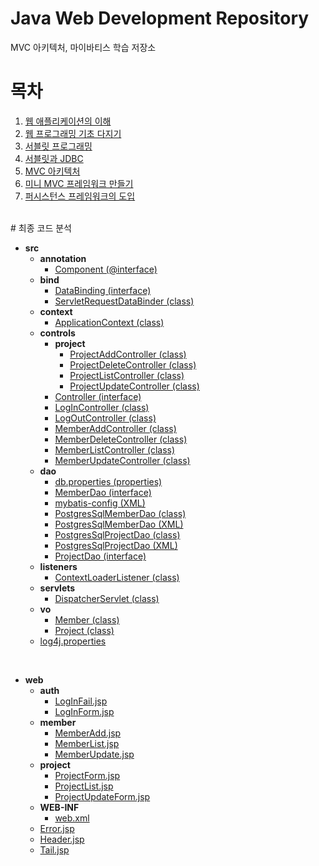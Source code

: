 # Java Web Development Repository
MVC 아키텍처, 마이바티스 학습 저장소
</br>
# 목차
01. [웹 애플리케이션의 이해](https://github.com/LeeSM0518/MVC/tree/master/understandingwebapplications)
02. [웹 프로그래밍 기초 다지기](https://github.com/LeeSM0518/MVC/tree/master/webprogrammingbasic)
03. [서블릿 프로그래밍](https://github.com/LeeSM0518/MVC/tree/master/servletprogramming)
04. [서블릿과 JDBC](https://github.com/LeeSM0518/MVC/tree/master/servletandjdbc)
05. [MVC 아키텍처](https://github.com/LeeSM0518/MVC/tree/master/mvcarchitecture)
06. [미니 MVC 프레임워크 만들기](https://github.com/LeeSM0518/MVC/tree/master/miniproject)
07. [퍼시스턴스 프레임워크의 도입](https://github.com/LeeSM0518/MVC/tree/master/introductionpersistenceframework)
</br>
# 최종 코드 분석

* **src**
  * **annotation**
    * [Component (@interface)](https://github.com/LeeSM0518/MVC/blob/master/CodeSummary.md#component-interface)
  * **bind**
    * [DataBinding (interface)](https://github.com/LeeSM0518/MVC/blob/master/CodeSummary.md#databinding-interface)
    * [ServletRequestDataBinder (class)](https://github.com/LeeSM0518/MVC/blob/master/CodeSummary.md#servletrequestdatabinder-class)
  * **context**
    * [ApplicationContext (class)](https://github.com/LeeSM0518/MVC/blob/master/CodeSummary.md#applicationcontext-class)
  * **controls**
    * **project**
      * [ProjectAddController (class)](https://github.com/LeeSM0518/MVC/blob/master/CodeSummary.md#projectaddcontroller-class)
      * [ProjectDeleteController (class)](https://github.com/LeeSM0518/MVC/blob/master/CodeSummary.md#projectdeletecontroller-class)
      * [ProjectListController (class)](https://github.com/LeeSM0518/MVC/blob/master/CodeSummary.md#projectlistcontroller-class)
      * [ProjectUpdateController (class)](https://github.com/LeeSM0518/MVC/blob/master/CodeSummary.md#projectupdatecontroller-class)
    * [Controller (interface)](https://github.com/LeeSM0518/MVC/blob/master/CodeSummary.md#controller-interface)
    * [LogInController (class)](https://github.com/LeeSM0518/MVC/blob/master/CodeSummary.md#logincontroller-class)
    * [LogOutController (class)](https://github.com/LeeSM0518/MVC/blob/master/CodeSummary.md#logoutcontroller-class)
    * [MemberAddController (class)](https://github.com/LeeSM0518/MVC/blob/master/CodeSummary.md#memberaddcontroller-class)
    * [MemberDeleteController (class)](https://github.com/LeeSM0518/MVC/blob/master/CodeSummary.md#memberdeletecontroller-class)
    * [MemberListController (class)](https://github.com/LeeSM0518/MVC/blob/master/CodeSummary.md#memberlistcontroller-class)
    * [MemberUpdateController (class)](https://github.com/LeeSM0518/MVC/blob/master/CodeSummary.md#memberupdatecontroller-class)
  * **dao**
    * [db.properties (properties)](https://github.com/LeeSM0518/MVC/blob/master/CodeSummary.md#dbproperties)
    * [MemberDao (interface)](https://github.com/LeeSM0518/MVC/blob/master/CodeSummary.md#memberdao-interface)
    * [mybatis-config (XML)](https://github.com/LeeSM0518/MVC/blob/master/CodeSummary.md#mybatis-config-xml)
    * [PostgresSqlMemberDao (class)](https://github.com/LeeSM0518/MVC/blob/master/CodeSummary.md#postgressqlmemberdao-class)
    * [PostgresSqlMemberDao (XML)](https://github.com/LeeSM0518/MVC/blob/master/CodeSummary.md#postgressqlmemberdao-xml)
    * [PostgresSqlProjectDao (class)](https://github.com/LeeSM0518/MVC/blob/master/CodeSummary.md#postgressqlprojectdao-class)
    * [PostgresSqlProjectDao (XML)](https://github.com/LeeSM0518/MVC/blob/master/CodeSummary.md#postgressqlprojectdao-xml)
    * [ProjectDao (interface)](https://github.com/LeeSM0518/MVC/blob/master/CodeSummary.md#projectdao-interface)
  * **listeners**
    * [ContextLoaderListener (class)](https://github.com/LeeSM0518/MVC/blob/master/CodeSummary.md#contextloaderlistener-class)
  * **servlets**
    * [DispatcherServlet (class)](https://github.com/LeeSM0518/MVC/blob/master/CodeSummary.md#dispatcherservlet-class)
  * **vo**
    * [Member (class)](https://github.com/LeeSM0518/MVC/blob/master/CodeSummary.md#member-class)
    * [Project (class)](https://github.com/LeeSM0518/MVC/blob/master/CodeSummary.md#project-class)
  * [log4j.properties](https://github.com/LeeSM0518/MVC/blob/master/CodeSummary.md#log4jproperties)

<br>

* **web**
  * **auth**
    * [LogInFail.jsp](https://github.com/LeeSM0518/MVC/blob/master/CodeSummary.md#loginfailjsp)
    * [LogInForm.jsp](https://github.com/LeeSM0518/MVC/blob/master/CodeSummary.md#loginformjsp)
  * **member**
    * [MemberAdd.jsp](https://github.com/LeeSM0518/MVC/blob/master/CodeSummary.md#memberaddjsp)
    * [MemberList.jsp](https://github.com/LeeSM0518/MVC/blob/master/CodeSummary.md#memberlistjsp)
    * [MemberUpdate.jsp](https://github.com/LeeSM0518/MVC/blob/master/CodeSummary.md#memberupdatejsp)
  * **project**
    * [ProjectForm.jsp](https://github.com/LeeSM0518/MVC/blob/master/CodeSummary.md#projectformjsp)
    * [ProjectList.jsp](https://github.com/LeeSM0518/MVC/blob/master/CodeSummary.md#projectlistjsp)
    * [ProjectUpdateForm.jsp](https://github.com/LeeSM0518/MVC/blob/master/CodeSummary.md#projectupdateformjsp)
  * **WEB-INF**
    * [web.xml](https://github.com/LeeSM0518/MVC/blob/master/CodeSummary.md#webxml)
  * [Error.jsp](https://github.com/LeeSM0518/MVC/blob/master/CodeSummary.md#errorjsp)
  * [Header.jsp](https://github.com/LeeSM0518/MVC/blob/master/CodeSummary.md#headerjsp)
  * [Tail.jsp](https://github.com/LeeSM0518/MVC/blob/master/CodeSummary.md#tailjsp)

